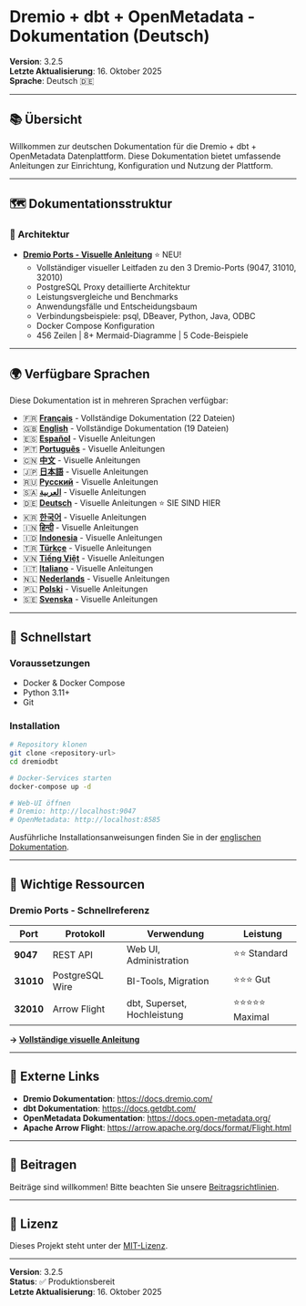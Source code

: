﻿# Dremio + dbt + OpenMetadata - Dokumentation (Deutsch)

**Version**: 3.2.5  
**Letzte Aktualisierung**: 16. Oktober 2025  
**Sprache**: Deutsch 🇩🇪

---

## 📚 Übersicht

Willkommen zur deutschen Dokumentation für die Dremio + dbt + OpenMetadata Datenplattform. Diese Dokumentation bietet umfassende Anleitungen zur Einrichtung, Konfiguration und Nutzung der Plattform.

---

## 🗺️ Dokumentationsstruktur

### 📐 Architektur

- **[Dremio Ports - Visuelle Anleitung](./architecture/dremio-ports-visual.md)** ⭐ NEU!
  - Vollständiger visueller Leitfaden zu den 3 Dremio-Ports (9047, 31010, 32010)
  - PostgreSQL Proxy detaillierte Architektur
  - Leistungsvergleiche und Benchmarks
  - Anwendungsfälle und Entscheidungsbaum
  - Verbindungsbeispiele: psql, DBeaver, Python, Java, ODBC
  - Docker Compose Konfiguration
  - 456 Zeilen | 8+ Mermaid-Diagramme | 5 Code-Beispiele

---

## 🌍 Verfügbare Sprachen

Diese Dokumentation ist in mehreren Sprachen verfügbar:

- 🇫🇷 **[Français](../fr/README.md)** - Vollständige Dokumentation (22 Dateien)
- 🇬🇧 **[English](../../../README.md)** - Vollständige Dokumentation (19 Dateien)
- 🇪🇸 **[Español](../es/README.md)** - Visuelle Anleitungen
- 🇵🇹 **[Português](../pt/README.md)** - Visuelle Anleitungen
- 🇨🇳 **[中文](../cn/README.md)** - Visuelle Anleitungen
- 🇯🇵 **[日本語](../jp/README.md)** - Visuelle Anleitungen
- 🇷🇺 **[Русский](../ru/README.md)** - Visuelle Anleitungen
- 🇸🇦 **[العربية](../ar/README.md)** - Visuelle Anleitungen
- 🇩🇪 **[Deutsch](../de/README.md)** - Visuelle Anleitungen ⭐ SIE SIND HIER
- 🇰🇷 **[한국어](../ko/README.md)** - Visuelle Anleitungen
- 🇮🇳 **[हिन्दी](../hi/README.md)** - Visuelle Anleitungen
- 🇮🇩 **[Indonesia](../id/README.md)** - Visuelle Anleitungen
- 🇹🇷 **[Türkçe](../tr/README.md)** - Visuelle Anleitungen
- 🇻🇳 **[Tiếng Việt](../vi/README.md)** - Visuelle Anleitungen
- 🇮🇹 **[Italiano](../it/README.md)** - Visuelle Anleitungen
- 🇳🇱 **[Nederlands](../nl/README.md)** - Visuelle Anleitungen
- 🇵🇱 **[Polski](../pl/README.md)** - Visuelle Anleitungen
- 🇸🇪 **[Svenska](../se/README.md)** - Visuelle Anleitungen

---

## 🚀 Schnellstart

### Voraussetzungen

- Docker & Docker Compose
- Python 3.11+
- Git

### Installation

```bash
# Repository klonen
git clone <repository-url>
cd dremiodbt

# Docker-Services starten
docker-compose up -d

# Web-UI öffnen
# Dremio: http://localhost:9047
# OpenMetadata: http://localhost:8585
```

Ausführliche Installationsanweisungen finden Sie in der [englischen Dokumentation](../en/getting-started/installation.md).

---

## 📖 Wichtige Ressourcen

### Dremio Ports - Schnellreferenz

| Port | Protokoll | Verwendung | Leistung |
|------|-----------|------------|----------|
| **9047** | REST API | Web UI, Administration | ⭐⭐ Standard |
| **31010** | PostgreSQL Wire | BI-Tools, Migration | ⭐⭐⭐ Gut |
| **32010** | Arrow Flight | dbt, Superset, Hochleistung | ⭐⭐⭐⭐⭐ Maximal |

**→ [Vollständige visuelle Anleitung](./architecture/dremio-ports-visual.md)**

---

## 🔗 Externe Links

- **Dremio Dokumentation**: https://docs.dremio.com/
- **dbt Dokumentation**: https://docs.getdbt.com/
- **OpenMetadata Dokumentation**: https://docs.open-metadata.org/
- **Apache Arrow Flight**: https://arrow.apache.org/docs/format/Flight.html

---

## 🤝 Beitragen

Beiträge sind willkommen! Bitte beachten Sie unsere [Beitragsrichtlinien](../en/CONTRIBUTING.md).

---

## 📄 Lizenz

Dieses Projekt steht unter der [MIT-Lizenz](../../../LICENSE).

---

**Version**: 3.2.5  
**Status**: ✅ Produktionsbereit  
**Letzte Aktualisierung**: 16. Oktober 2025
